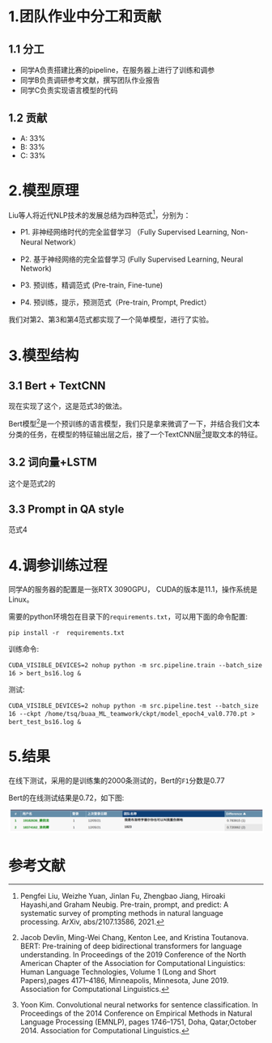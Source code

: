 # 1.团队作业中分工和贡献

## 1.1 分工

- 同学A负责搭建比赛的pipeline，在服务器上进行了训练和调参
- 同学B负责调研参考文献，撰写团队作业报告
- 同学C负责实现语言模型的代码

## 1.2 贡献

- A: 33%
- B: 33%
- C: 33%

# 2.模型原理

Liu等人将近代NLP技术的发展总结为四种范式[^1]，分别为：

- P1. 非神经网络时代的完全监督学习 （Fully Supervised Learning, Non-Neural Network）

- P2. 基于神经网络的完全监督学习 (Fully Supervised Learning, Neural Network)

- P3. 预训练，精调范式 (Pre-train, Fine-tune)

- P4. 预训练，提示，预测范式（Pre-train, Prompt, Predict）

我们对第2、第3和第4范式都实现了一个简单模型，进行了实验。

# 3.模型结构

## 3.1 Bert + TextCNN

现在实现了这个，这是范式3的做法。

Bert模型[^2]是一个预训练的语言模型，我们只是拿来微调了一下，并结合我们文本分类的任务，在模型的特征输出层之后，接了一个TextCNN层[^3]提取文本的特征。

## 3.2 词向量+LSTM

这个是范式2的

## 3.3 Prompt in QA style

范式4

# 4.调参训练过程

同学A的服务器的配置是一张RTX 3090GPU， CUDA的版本是11.1，操作系统是Linux。

需要的python环境包在目录下的`requirements.txt`，可以用下面的命令配置:

```
pip install -r  requirements.txt
```

训练命令:

```
CUDA_VISIBLE_DEVICES=2 nohup python -m src.pipeline.train --batch_size 16 > bert_bs16.log &
```

测试:

```
CUDA_VISIBLE_DEVICES=2 nohup python -m src.pipeline.test --batch_size 16 --ckpt /home/tsq/buaa_ML_teamwork/ckpt/model_epoch4_val0.770.pt > bert_test_bs16.log &
```



# 5.结果

在线下测试，采用的是训练集的2000条测试的，Bert的`F1`分数是0.77

Bert的在线测试结果是0.72，如下图:

![](./pic/bert_result.png)

# 参考文献

[^1]: Pengfei Liu, Weizhe Yuan, Jinlan Fu, Zhengbao Jiang, Hiroaki Hayashi,and Graham Neubig. Pre-train, prompt, and predict: A systematic survey of prompting methods in natural language processing. ArXiv, abs/2107.13586, 2021.

[^2]: Jacob Devlin, Ming-Wei Chang, Kenton Lee, and Kristina Toutanova. BERT: Pre-training of deep bidirectional transformers for language understanding. In Proceedings of the 2019 Conference of the North American Chapter of the Association for Computational Linguistics: Human Language Technologies, Volume 1 (Long and Short Papers),pages 4171–4186, Minneapolis, Minnesota, June 2019. Association for Computational Linguistics.

[^3]: Yoon Kim. Convolutional neural networks for sentence classification. In Proceedings of the 2014 Conference on Empirical Methods in Natural Language Processing (EMNLP), pages 1746–1751, Doha, Qatar,October 2014. Association for Computational Linguistics.